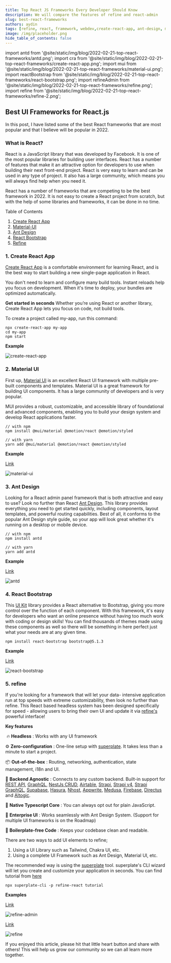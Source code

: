 ```yaml
---
title: Top React JS Frameworks Every Developer Should Know
description: We will compare the features of refine and react-admin
slug: best-react-frameworks
authors: aydin
tags: [refine, react, framework, webdev,create-react-app, ant-design, material-ui, react-bootstrap]
image: /img/placeholder.png
hide_table_of_contents: false
---
```


import antd from '@site/static/img/blog/2022-02-21-top-react-frameworks/antd.png';
import cra from '@site/static/img/blog/2022-02-21-top-react-frameworks/create-react-app.png';
import mui from '@site/static/img/blog/2022-02-21-top-react-frameworks/material-ui.png';
import reactBootstrap from '@site/static/img/blog/2022-02-21-top-react-frameworks/react-bootstrap.png';
import refineAdmin from '@site/static/img/blog/2022-02-21-top-react-frameworks/refine.png';
import refine from '@site/static/img/blog/2022-02-21-top-react-frameworks/refine-2.png';

##     Best UI Frameworks for React.js


In this post, I have listed some of the best React frameworks that are most popular and that I believe will be popular in 2022.

<!--truncate-->

### What is React?

React is a JavaScript library that was developed by Facebook. It is one of the most popular libraries for building user interfaces.
React has a number of features that make it an attractive option for developers to use when building their next front-end project. React is very easy to learn and can be used in any type of project. It also has a large community, which means you will always find help when you need it.

React has a number of frameworks that are competing to be the best framework in 2022. It is not easy to create a React project from scratch, but with the help of some libraries and frameworks, it can be done in no time.

Table of Contents

1. [Create React App](#cra)
2. [Material-UI](#mui)
3. [Ant Design](#antd)
4. [React Bootstrap](#react-bootstrap)
5. [Refine](#refine)


### 1. Create React App <a name="cra"></a>

[Create React App](https://create-react-app.dev/docs/getting-started) is a comfortable environment for learning React, and is the best way to start building a new single-page application in React.

You don't need to learn and configure many build tools. Instant reloads help you focus on development. When it's time to deploy, your bundles are optimized automatically.

**Get started in seconds**
Whether you’re using React or another library, Create React App lets you focus on code, not build tools.

To create a project called my-app, run this command:

```
npx create-react-app my-app
cd my-app
npm start
```
**Example**

<img src={cra} alt="create-react-app" />


### 2. Material UI <a name="mui"></a>

First up, [Material UI](https://mui.com/getting-started/installation/) is an excellent React UI framework with multiple pre-built components and templates. Material UI is a great framework for building UI components. It has a large community of developers and is very popular.

MUI provides a robust, customizable, and accessible library of foundational and advanced components, enabling you to build your design system and develop React applications faster.

```
// with npm
npm install @mui/material @emotion/react @emotion/styled

// with yarn
yarn add @mui/material @emotion/react @emotion/styled
```
**Example**

[Link](https://mui.com/getting-started/templates/dashboard/)

<img src={mui} alt="material-ui" />



### 3. Ant Design <a name="antd"></a>

Looking for a React admin panel framework that is both attractive and easy to use? Look no further than React [Ant Design](https://ant.design/docs/react/introduce). This library provides everything you need to get started quickly, including components, layout templates, and powerful routing capabilities. Best of all, it conforms to the popular Ant Design style guide, so your app will look great whether it's running on a desktop or mobile device.

```
// with npm
npm install antd

// with yarn
yarn add antd
```

**Example** 

[Link](https://preview.pro.ant.design/dashboard/analysis/)

<img src={antd} alt="antd" />


### 4. React Bootstrap <a name="react-bootstrap"></a>

This [UI Kit](https://react-bootstrap.github.io/getting-started/introduction) library provides a React alternative to Bootstrap, giving you more control over the function of each component. With this framework, it's easy for developers who want an online presence without having too much work with coding or design skills! You can find thousands of themes made using these components as well so there will be something in here perfect just what your needs are at any given time.

```
npm install react-bootstrap bootstrap@5.1.3

```
**Example**

[Link](https://demos.creative-tim.com/light-bootstrap-dashboard-react/#/admin/dashboard)

<img src={reactBootstrap} alt="react-bootstrap" />


### 5. refine <a name="refine"></a>

If you're looking for a framework that will let your data- intensive application run at top speeds with extreme customizability, then look no further than refine. This React based headless system has been designed specifically for speed - allowing users to bring their own UI and update it via [refine's](https://refine.dev/docs/getting-started/overview/) powerful interface!

**Key features**

​
🔥 **Headless** : Works with any UI framework

⚙️ **Zero-configuration** : One-line setup with [superplate](https://github.com/pankod/superplate). It takes less than a minute to start a project.

📦 **Out-of-the-box** : Routing, networking, authentication, state management, i18n and UI.

🔌 **Backend Agnostic** : Connects to any custom backend. Built-in support for [REST API](https://github.com/refinedev/refine/tree/master/packages/simple-rest), [GraphQL](https://github.com/refinedev/refine/tree/master/packages/graphql), [NestJs CRUD](https://github.com/refinedev/refine/tree/master/packages/nestjsx-crud), [Airtable](https://github.com/refinedev/refine/tree/master/packages/airtable), [Strapi](https://github.com/refinedev/refine/tree/master/packages/strapi), [Strapi v4](https://github.com/refinedev/refine/tree/master/packages/strapi-v4), [Strapi GraphQL](https://github.com/refinedev/refine/tree/master/packages/strapi-graphql), [Supabase](https://github.com/refinedev/refine/tree/master/packages/supabase), [Hasura](https://github.com/refinedev/refine/tree/master/packages/hasura), [Nhost](https://github.com/refinedev/refine/tree/master/packages/nhost), [Appwrite](https://github.com/refinedev/refine/tree/master/packages/appwrite), [Medusa](https://github.com/refinedev/refine/tree/master/packages/medusa), [Firebase](https://firebase.google.com/), [Directus](https://directus.io/) and [Altogic](https://github.com/refinedev/refine/tree/master/packages/altogic).

📝 **Native Typescript Core** : You can always opt out for plain JavaScript.

🐜 **Enterprise UI** : Works seamlessly with Ant Design System. (Support for multiple UI frameworks is on the Roadmap)

📝 **Boilerplate-free Code** : Keeps your codebase clean and readable.

There are two ways to add UI elements to refine;

1. Using a UI Library such as Tailwind, Chakra UI, etc.
2. Using a complete UI Framework such as Ant Design, Material UI, etc.

The recommended way is using the [superplate](https://github.com/pankod/superplate) tool. superplate's CLI wizard will let you create and customize your application in seconds. You can find tutorial from [here](https://refine.dev/docs/core/tutorial/)

```
npx superplate-cli -p refine-react tutorial
```
**Examples**

[Link](https://example.admin.refine.dev/?current=1&pageSize=5)


<img src={refineAdmin} alt="refine-admin" />


[Link](https://example.refine.dev)


<img src={refine} alt="refine" />



If you enjoyed this article, please hit that little heart button and share with others!
This will help us grow our community so we can all learn more together.